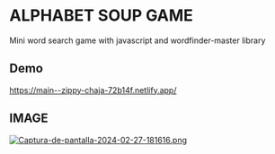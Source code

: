 # ALPHABET SOUP GAME

Mini word search game with javascript and wordfinder-master library


## Demo

https://main--zippy-chaja-72b14f.netlify.app/

## IMAGE

[![Captura-de-pantalla-2024-02-27-181616.png](https://i.postimg.cc/2y2hmnzg/Captura-de-pantalla-2024-02-27-181616.png)](https://postimg.cc/hQQf1zQ0)
